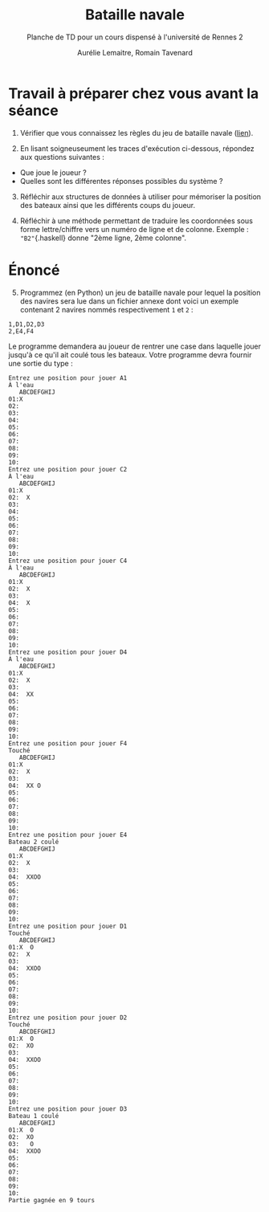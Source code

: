 ﻿---
title : Bataille navale
subtitle: Planche de TD pour un cours dispensé à l'université de Rennes 2
language: fr
author: Aurélie Lemaitre, Romain Tavenard
rights: Creative Commons CC BY-NC-SA
---
# Travail à préparer chez vous avant la séance

1. Vérifier que vous connaissez les règles du jeu de bataille navale ([lien](https://fr.wikipedia.org/wiki/Bataille_navale_(jeu))).

2. En lisant soigneuseument les traces d'exécution ci-dessous, répondez aux questions suivantes :
* Que joue le joueur ?
* Quelles sont les différentes réponses possibles du système ?

3. Réfléchir aux structures de données à utiliser pour mémoriser la position des bateaux ainsi que les différents coups du joueur.

4. Réfléchir à une méthode permettant de traduire les coordonnées sous forme lettre/chiffre vers un numéro de ligne et de colonne.
Exemple : `"B2"`{.haskell} donne "2ème ligne, 2ème colonne".


# Énoncé

5. Programmez (en Python) un jeu de bataille navale pour lequel la position des navires sera lue dans un fichier annexe dont voici un exemple contenant 2 navires nommés respectivement `1` et `2` :
```
1,D1,D2,D3
2,E4,F4
```
Le programme demandera au joueur de rentrer une case dans laquelle jouer jusqu'à ce qu'il ait coulé tous les bateaux.
Votre programme devra fournir une sortie du type :
```
Entrez une position pour jouer A1
À l'eau
   ABCDEFGHIJ
01:X         
02:          
03:          
04:          
05:          
06:          
07:          
08:          
09:          
10:          
Entrez une position pour jouer C2
À l'eau
   ABCDEFGHIJ
01:X         
02:  X       
03:          
04:          
05:          
06:          
07:          
08:          
09:          
10:          
Entrez une position pour jouer C4
À l'eau
   ABCDEFGHIJ
01:X         
02:  X       
03:          
04:  X       
05:          
06:          
07:          
08:          
09:          
10:          
Entrez une position pour jouer D4
À l'eau
   ABCDEFGHIJ
01:X         
02:  X       
03:          
04:  XX      
05:          
06:          
07:          
08:          
09:          
10:          
Entrez une position pour jouer F4
Touché
   ABCDEFGHIJ
01:X         
02:  X       
03:          
04:  XX O    
05:          
06:          
07:          
08:          
09:          
10:          
Entrez une position pour jouer E4
Bateau 2 coulé
   ABCDEFGHIJ
01:X         
02:  X       
03:          
04:  XXOO    
05:          
06:          
07:          
08:          
09:          
10:          
Entrez une position pour jouer D1
Touché
   ABCDEFGHIJ
01:X  O      
02:  X       
03:          
04:  XXOO    
05:          
06:          
07:          
08:          
09:          
10:          
Entrez une position pour jouer D2
Touché
   ABCDEFGHIJ
01:X  O      
02:  XO      
03:          
04:  XXOO    
05:          
06:          
07:          
08:          
09:          
10:          
Entrez une position pour jouer D3
Bateau 1 coulé
   ABCDEFGHIJ
01:X  O      
02:  XO      
03:   O      
04:  XXOO    
05:          
06:          
07:          
08:          
09:          
10:          
Partie gagnée en 9 tours
```
